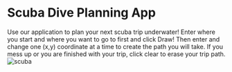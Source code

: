 # Scuba Dive Planning App
Use our application to plan your next scuba trip underwater!
Enter where you start and where you want to go to first and click Draw!
Then enter and change one (x,y) coordinate at a time to create the path you will take.
If you mess up or you are finished with your trip, click clear to erase your trip path.
![scuba](https://github.com/gb051406/creative-tkinter/assets/113052673/c5ad6d3e-27b5-4084-8707-1fd961072c82)
